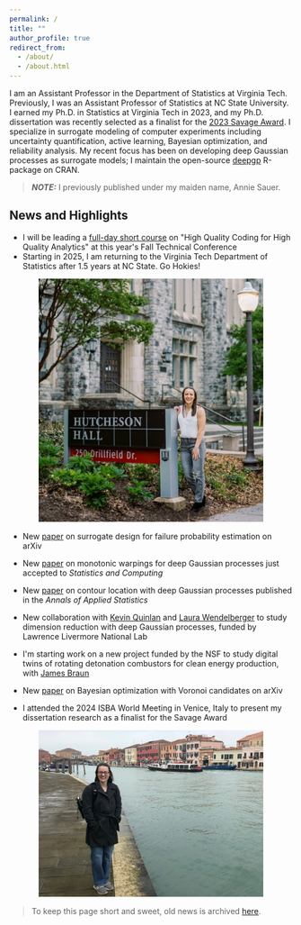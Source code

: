 ```yaml
---
permalink: /
title: ""
author_profile: true
redirect_from: 
  - /about/
  - /about.html
---
```


I am an Assistant Professor in the Department of Statistics at Virginia Tech.  Previously, I was an Assistant Professor of Statistics at NC State University.  I earned my Ph.D. in Statistics at Virginia Tech in 2023, and my Ph.D. dissertation was recently selected as a finalist for the [2023 Savage Award](https://bayesian.org/project/savage-award/).  I specialize in surrogate modeling of computer experiments including uncertainty quantification, active learning, Bayesian optimization, and reliability analysis.  My recent focus has been on developing deep Gaussian processes as surrogate models; I maintain the open-source [deepgp](https://cran.r-project.org/package=deepgp) R-package on CRAN.   

> **_NOTE:_** I previously published under my maiden name, Annie Sauer.

News and Highlights
------

* I will be leading a [full-day short course](https://falltechnicalconference.org/2025-short-courses/) on "High Quality Coding for High Quality Analytics" at this year's Fall Technical Conference 
* Starting in 2025, I am returning to the Virginia Tech Department of Statistics after 1.5 years at NC State.  Go Hokies!

<center><img src="/images/hutcheson.jpg" width="400"></center>

* New [paper](https://arxiv.org/pdf/2410.04496) on surrogate design for failure probability estimation on arXiv
* New [paper](https://arxiv.org/pdf/2408.01540) on monotonic warpings for deep Gaussian processes just accepted to *Statistics and Computing*
* New [paper](https://arxiv.org/pdf/2308.04420.pdf) on contour location with deep Gaussian processes published in the *Annals of Applied Statistics*

* New collaboration with [Kevin Quinlan](https://people.llnl.gov/quinlan5) and [Laura Wendelberger](https://www.linkedin.com/in/laura-wendelberger-027016b0) to study dimension reduction with deep Gaussian processes, funded by Lawrence Livermore National Lab

* I'm starting work on a new project funded by the NSF to study digital twins of rotating detonation combustors for clean energy production, with [James Braun](https://mae.ncsu.edu/people/james-braun/)
* New [paper](https://arxiv.org/pdf/2402.04922.pdf) on Bayesian optimization with Voronoi candidates on arXiv
* I attended the 2024 ISBA World Meeting in Venice, Italy to present my dissertation research as a finalist for the Savage Award

<center><img src="/images/italy.jpg" width="400"></center>


> To keep this page short and sweet, old news is archived [here](/news/).